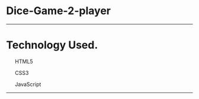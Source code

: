 # Dice-Game-2-player
<hr>
<h1>Technology Used.</h1>
<ul>
<p>HTML5</p>
<p>CSS3</p>
<p>JavaScript</p>
</ul>
<hr>

<img src="" alt="">
